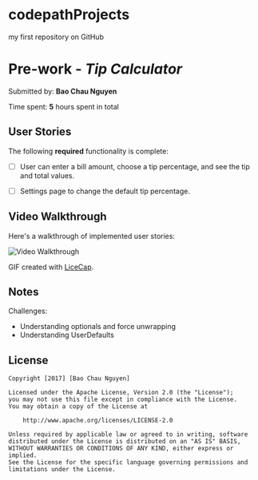 # codepathProjects
my first repository on GitHub

# Pre-work - *Tip Calculator*


Submitted by: **Bao Chau Nguyen**

Time spent: **5** hours spent in total

## User Stories

The following **required** functionality is complete:

* [ ] User can enter a bill amount, choose a tip percentage, and see the tip and total values.
* [ ] Settings page to change the default tip percentage.


## Video Walkthrough 

Here's a walkthrough of implemented user stories:

<img src='http://imgur.com/a/2kgPz' title='Video Walkthrough of Tip Calculator' width='' alt='Video Walkthrough' />

GIF created with [LiceCap](http://www.cockos.com/licecap/).

## Notes

Challenges: 
* Understanding optionals and force unwrapping
* Understanding UserDefaults


## License

    Copyright [2017] [Bao Chau Nguyen]

    Licensed under the Apache License, Version 2.0 (the "License");
    you may not use this file except in compliance with the License.
    You may obtain a copy of the License at

        http://www.apache.org/licenses/LICENSE-2.0

    Unless required by applicable law or agreed to in writing, software
    distributed under the License is distributed on an "AS IS" BASIS,
    WITHOUT WARRANTIES OR CONDITIONS OF ANY KIND, either express or implied.
    See the License for the specific language governing permissions and
    limitations under the License.
